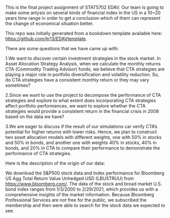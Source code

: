 This is the final project assignment of STAT5702 EDAV. Our team is going to make some anlysis on several kinds of financial index in the US in a 10~20 years time range in order to get a conclusion which of them can represent the change of economical situation better.

This repo was initially generated from a bookdown template available here: https://github.com/jtr13/EDAVtemplate.

There are some questions that we have came up with:

1.We want to discover certain investment strategies in the stock market. In Asset Allocation Strategy Analysis, when we calculate the monthly returns CTA (Commodity Trading Advisor) funds, we believe that CTA strategies are playing a major role in portfolio diversification and volatility reduction. So, do CTA strategies have a consistent monthly return or they may vary sometimes?

2.Since we want to use the project to decompose the performance of CTA strategies and explore to what extent does incorporating CTA strategies affect portfolio performances, we want to explore whether the CTA strategies would provide a consistent return in the financial crisis in 2008 based on the data we have?

3.We are eager to discuss if the result of our simulations car verify CTA’s potential for higher returns with lower risks. Hence, we plan to construct two asset allocation models with different weights, one with 50% in stocks and 50% in bonds, and another one with weights 40% in stocks, 40% in bonds, and 20% in CTA to compare their performance to demonstrate the performance of CTA strategies.

Here is the description of the origin of our data:

We download the S&P500 stock data  and  Index performance for Bloomberg US Agg Total Return Value Unhedged USD (LBUSTRUU) from https://www.bloomberg.com/.  The data of the stock  and broad market U.S. bond index ranges from 1/3/2000 to 2/29/2021, which provides us with a comprehensive insights of the market information.  Because Bloomberg Professional Services are not free for the public, we subscribed the membership and then were able to search for the stock data we expected to see.
